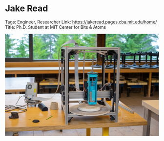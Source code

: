 # Jake Read

Tags: Engineer, Researcher
Link: https://jakeread.pages.cba.mit.edu/home/
Title: Ph.D. Student at MIT Center for Bits & Atoms

![Untitled](Jake%20Read%20b49ba5c9e30d435d8c16b5c42088b9e2/Untitled.png)
